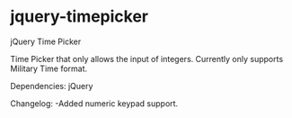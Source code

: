 # jquery-timepicker
jQuery Time Picker

Time Picker that only allows the input of integers.
Currently only supports Military Time format.

Dependencies: jQuery

Changelog:
-Added numeric keypad support.
